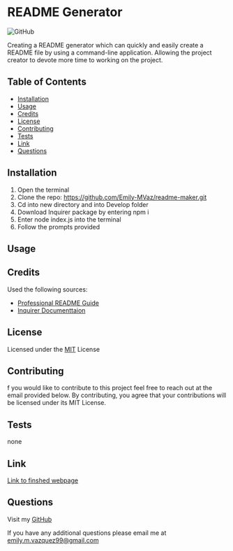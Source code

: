 
# README Generator

![GitHub](https://img.shields.io/badge/License-MIT-green)

Creating a README generator which can quickly and easily create a README file by using a command-line application. Allowing the project creator to devote more time to working on the project.
## Table of Contents
    
- [Installation](#installation)
- [Usage](#usage)
- [Credits](#credits)
- [License](#license)
- [Contributing](#contributing)
- [Tests](#tests)
- [Link](#link)
- [Questions](#questions)
## Installation

1. Open the terminal
2. Clone the repo: https://github.com/Emily-MVaz/readme-maker.git
3. Cd into new directory and into Develop folder
4. Download Inquirer package by entering npm i
5. Enter node index.js into the terminal
6. Follow the prompts provided

## Usage




## Credits

Used the following sources:
- [Professional README Guide](https://coding-boot-camp.github.io/full-stack/github/professional-readme-guide)
- [Inquirer Documenttaion](https://www.npmjs.com/package/inquirer)
## License

Licensed under the [MIT](https://choosealicense.com/licenses/mit/) License


## Contributing

f you would like to contribute to this project feel free to reach out at the email provided below. By contributing, you agree that your contributions will be licensed under its MIT License.
## Tests

none

## Link

[Link to finshed webpage](#)


## Questions

Visit my [GitHub](https://github.com/Emily-MVaz)
  
  If you have any additional questions please email me at emily.m.vazquez99@gmail.com